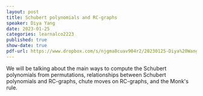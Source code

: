 ```yaml
---
layout: post
title: Schubert polynomials and RC-graphs
speaker: Diya Yang
date: 2023-01-25
categories: learnalco2223
published: true
show-date: true
pdf-url: https://www.dropbox.com/s/njgma8cuav904r2/20230125-Diya%20Wang_%20Schubert%20polynomials%20and%20RC-graphs.pdf?dl=0
---
```

We will be talking about the main ways to compute the Schubert polynomials from permutations, relationships between Schubert polynomials and RC-graphs, chute moves on RC-graphs, and the Monk's rule.